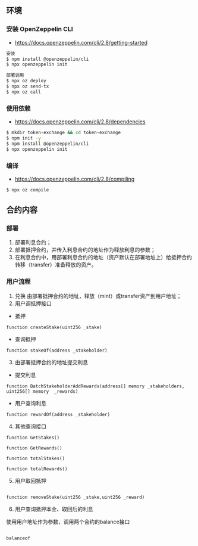 
## 环境
### 安装 OpenZeppelin CLI

* https://docs.openzeppelin.com/cli/2.8/getting-started


```bash
安装  
$ npm install @openzeppelin/cli
$ npx openzeppelin init

部署调用
$ npx oz deploy
$ npx oz send-tx
$ npx oz call
```


### 使用依赖

* https://docs.openzeppelin.com/cli/2.8/dependencies

```bash
$ mkdir token-exchange && cd token-exchange
$ npm init -y
$ npm install @openzeppelin/cli
$ npx openzeppelin init
```
### 编译

* https://docs.openzeppelin.com/cli/2.8/compiling

```bash
$ npx oz compile
```


## 合约内容

### 部署
 1. 部署利息合约；
 2. 部署抵押合约，并传入利息合约的地址作为释放利息的参数；
 3. 在利息合约中，用部署利息合约的地址（资产默认在部署地址上）给抵押合约转移（transfer）准备释放的资产。

### 用户流程

 1. 兑换
    由部署抵押合约的地址，释放（mint）或transfer资产到用户地址；
 2. 用户调抵押接口

 * 抵押
 ```solidity
function createStake(uint256 _stake)
 ```
 * 查询抵押
```solidity
function stakeOf(address _stakeholder)
```
 3. 由部署抵押合约的地址提交利息

* 提交利息
```solidity
function BatchStakeholderAddRewards(address[] memory _stakeholders, uint256[] memory  _rewards)
```
* 用户查询利息

```solidity
function rewardOf(address _stakeholder)
```

  4. 其他查询接口

```solidity
function GetStakes()

function GetRewards()

function totalStakes()

function totalRewards()

```

 5. 用户取回抵押

```solidity

function removeStake(uint256 _stake,uint256 _reward)

```

6. 用户查询抵押本金、取回后的利息

使用用户地址作为参数，调用两个合约的balance接口
```solidity

balanceof

```
